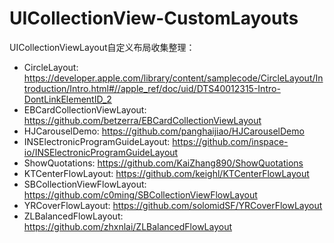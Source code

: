 # UICollectionView-CustomLayouts
UICollectionViewLayout自定义布局收集整理：

* CircleLayout: https://developer.apple.com/library/content/samplecode/CircleLayout/Introduction/Intro.html#//apple_ref/doc/uid/DTS40012315-Intro-DontLinkElementID_2
* EBCardCollectionViewLayout: https://github.com/betzerra/EBCardCollectionViewLayout  
* HJCarouselDemo: https://github.com/panghaijiao/HJCarouselDemo  
* INSElectronicProgramGuideLayout: https://github.com/inspace-io/INSElectronicProgramGuideLayout
* ShowQuotations: https://github.com/KaiZhang890/ShowQuotations
* KTCenterFlowLayout: https://github.com/keighl/KTCenterFlowLayout
* SBCollectionViewFlowLayout: https://github.com/c0ming/SBCollectionViewFlowLayout
* YRCoverFlowLayout: https://github.com/solomidSF/YRCoverFlowLayout
* ZLBalancedFlowLayout: https://github.com/zhxnlai/ZLBalancedFlowLayout
